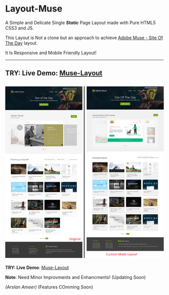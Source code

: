 # Layout-Muse
A Simple and Delicate Single **_Static_** Page Layout made with Pure HTML5 CSS3 and JS.

This Layout is Not a clone but an approach to achieve [Adobe Muse - Site Of The Day](https://musewidgets.com/collections/site-of-the-day) layout.

It Is Responsive and Mobile Friendly Layout!

----------------------------------------------------------------
**TRY: Live Demo**: [Muse-Layout](https://arslanameer.github.io/Layout-Muse/)
----------------------------------------------------------------
![](src/_notes/compare.png)
----------------------------------------------------------------
**TRY: Live Demo**: [Muse-Layout](https://arslanameer.github.io/Layout-Muse/)

**Note**: Need Minor Improvments and Enhancments! (Updating Soon)

_(Arslan Ameer)_
( F e a t u r e s   C O m m i n g   S o o n ) 
 
 